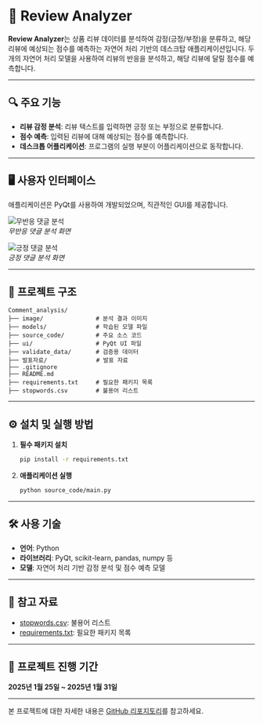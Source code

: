 # 📝 Review Analyzer

**Review Analyzer**는 상품 리뷰 데이터를 분석하여 감정(긍정/부정)을 분류하고, 해당 리뷰에 예상되는 점수를 예측하는 자연어 처리 기반의 데스크탑 애플리케이션입니다. 두 개의 자연어 처리 모델을 사용하여 리뷰의 반응을 분석하고, 해당 리뷰에 달릴 점수를 예측합니다.

---

## 🔍 주요 기능

- **리뷰 감정 분석**: 리뷰 텍스트를 입력하면 긍정 또는 부정으로 분류합니다.
- **점수 예측**: 입력된 리뷰에 대해 예상되는 점수를 예측합니다.
- **데스크톱 어플리케이션**: 프로그램의 실행 부분이 어플리케이션으로 동작합니다.

---

## 🖥️ 사용자 인터페이스

애플리케이션은 PyQt를 사용하여 개발되었으며, 직관적인 GUI를 제공합니다.

![무반응 댓글 분석](https://github.com/shinht97/Comment_analysis/assets/71716980/b68a05dc-6226-4088-9f97-b4876a350e32)  
*무반응 댓글 분석 화면*

![긍정 댓글 분석](https://github.com/shinht97/Comment_analysis/assets/71716980/d61e23d4-fabf-435c-9066-d07f63a1f660)  
*긍정 댓글 분석 화면*

---

## 📁 프로젝트 구조

```
Comment_analysis/
├── image/               # 분석 결과 이미지
├── models/              # 학습된 모델 파일
├── source_code/         # 주요 소스 코드
├── ui/                  # PyQt UI 파일
├── validate_data/       # 검증용 데이터
├── 발표자료/              # 발표 자료
├── .gitignore
├── README.md
├── requirements.txt     # 필요한 패키지 목록
├── stopwords.csv        # 불용어 리스트
```

---

## ⚙️ 설치 및 실행 방법

1. **필수 패키지 설치**

   ```bash
   pip install -r requirements.txt
   ```

2. **애플리케이션 실행**

   ```bash
   python source_code/main.py
   ```

---

## 🛠 사용 기술

- **언어**: Python
- **라이브러리**: PyQt, scikit-learn, pandas, numpy 등
- **모델**: 자연어 처리 기반 감정 분석 및 점수 예측 모델

---

## 📄 참고 자료

- [stopwords.csv](https://github.com/shinht97/Comment_analysis/blob/main/stopwords.csv): 불용어 리스트
- [requirements.txt](https://github.com/shinht97/Comment_analysis/blob/main/requirements.txt): 필요한 패키지 목록

---

## 📅 프로젝트 진행 기간

**2025년 1월 25일 ~ 2025년 1월 31일**

---

본 프로젝트에 대한 자세한 내용은 [GitHub 리포지토리](https://github.com/shinht97/Comment_analysis)를 참고하세요.

<!-- # Review_Analyzer


리뷰를 분석 하여 학습한 모델을 이용 하여 새로운 리뷰의 반응을 파악하고 그 리뷰에 달릴 점수를 예상하는 프로그램

두개의 자연어 처리 모델을 사용하여, 리뷰의 반응을 분석하는 모델과 해당하는 리뷰에 달릴 점수를 예상하는 모델을 사용하여 처리

=========================================================

### UI를 이용한 어플리케이션


![image](https://github.com/shinht97/Comment_analysis/assets/71716980/b68a05dc-6226-4088-9f97-b4876a350e32)  
<무반응 댓글 분석>


![image](https://github.com/shinht97/Comment_analysis/assets/71716980/d61e23d4-fabf-435c-9066-d07f63a1f660)  
<긍정 댓글 분석> -->

